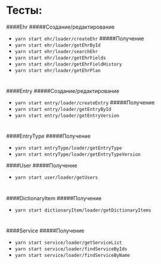 Тесты:
===

####Ehr
#####Создание/редактирование
* `yarn start ehr/loader/createEhr`
#####Получение
* `yarn start ehr/loader/getEhrById`
* `yarn start ehr/loader/searchEhr`  
* `yarn start ehr/loader/getEhrFields`   
* `yarn start ehr/loader/getEhrFieldHistory`  
* `yarn start ehr/loader/getEhrPlan`  
#
####Entry
#####Создание/редактирование
* `yarn start entry/loader/createEntry`
#####Получение  
* `yarn start entry/loader/getEntryById`  
* `yarn start entry/loader/getEntryVersion`  
#
####EntryType
#####Получение
* `yarn start entryType/loader/getEntryType`
* `yarn start entryType/loader/getEntryTypeVersion`

####User
#####Получение
* `yarn start user/loader/getUsers`
#
####DictionaryItem
#####Получение
* `yarn start dictionaryItem/loader/getDictionaryItems`
#
####Service
#####Получение
* `yarn start service/loader/getServiceList`
* `yarn start service/loader/findServiceByIds`
* `yarn start service/loader/findServiceByName`
#
